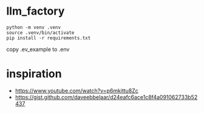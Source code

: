 # llm_factory

```
python -m venv .venv
source .venv/bin/activate
pip install -r requirements.txt

```

copy .ev_example to .env

# inspiration

- https://www.youtube.com/watch?v=p6mkittu8Zc
- https://gist.github.com/daveebbelaar/d24eafc6ace1c8f4a091062733b52437
